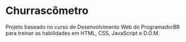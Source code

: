 # Churrascômetro
Projeto baseado no curso de Desenvolvimento Web do ProgramadorBR para treinar as habilidades em HTML, CSS, JavaScript e D.O.M.
